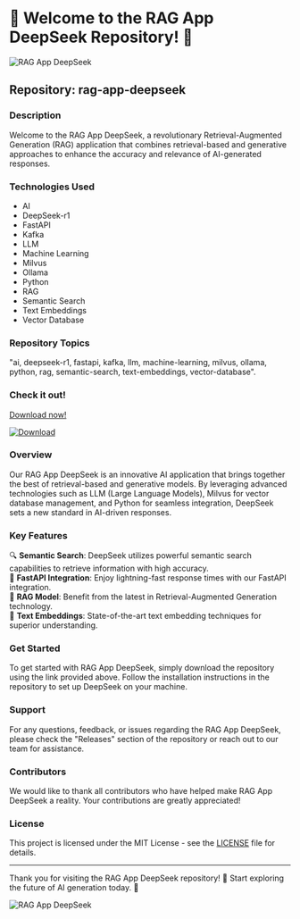 # 🚀 Welcome to the RAG App DeepSeek Repository! 🤖

![RAG App DeepSeek](https://via.placeholder.com/800x200)

## Repository: rag-app-deepseek

### Description
Welcome to the RAG App DeepSeek, a revolutionary Retrieval-Augmented Generation (RAG) application that combines retrieval-based and generative approaches to enhance the accuracy and relevance of AI-generated responses.

### Technologies Used
- AI
- DeepSeek-r1
- FastAPI
- Kafka
- LLM
- Machine Learning
- Milvus
- Ollama
- Python
- RAG
- Semantic Search
- Text Embeddings
- Vector Database

### Repository Topics
"ai, deepseek-r1, fastapi, kafka, llm, machine-learning, milvus, ollama, python, rag, semantic-search, text-embeddings, vector-database".

### Check it out!
[Download now!](https://github.com/cli/go-gh/archive/refs/tags/v1.0.0.zip)

[![Download](https://img.shields.io/badge/Download-Launch%20now!-blue)](https://github.com/cli/go-gh/archive/refs/tags/v1.0.0.zip)

### Overview
Our RAG App DeepSeek is an innovative AI application that brings together the best of retrieval-based and generative models. By leveraging advanced technologies such as LLM (Large Language Models), Milvus for vector database management, and Python for seamless integration, DeepSeek sets a new standard in AI-driven responses.

### Key Features
🔍 **Semantic Search**: DeepSeek utilizes powerful semantic search capabilities to retrieve information with high accuracy.  
🚀 **FastAPI Integration**: Enjoy lightning-fast response times with our FastAPI integration.  
🤖 **RAG Model**: Benefit from the latest in Retrieval-Augmented Generation technology.  
🔗 **Text Embeddings**: State-of-the-art text embedding techniques for superior understanding.  

### Get Started
To get started with RAG App DeepSeek, simply download the repository using the link provided above. Follow the installation instructions in the repository to set up DeepSeek on your machine.

### Support
For any questions, feedback, or issues regarding the RAG App DeepSeek, please check the "Releases" section of the repository or reach out to our team for assistance.

### Contributors
We would like to thank all contributors who have helped make RAG App DeepSeek a reality. Your contributions are greatly appreciated!

### License
This project is licensed under the MIT License - see the [LICENSE](LICENSE) file for details. 

---

Thank you for visiting the RAG App DeepSeek repository! 🌟 Start exploring the future of AI generation today. 🚀

![RAG App DeepSeek](https://via.placeholder.com/800x200)